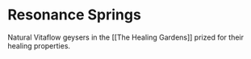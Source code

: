 # Resonance Springs
Natural Vitaflow geysers in the [[The Healing Gardens]] prized for their healing properties.